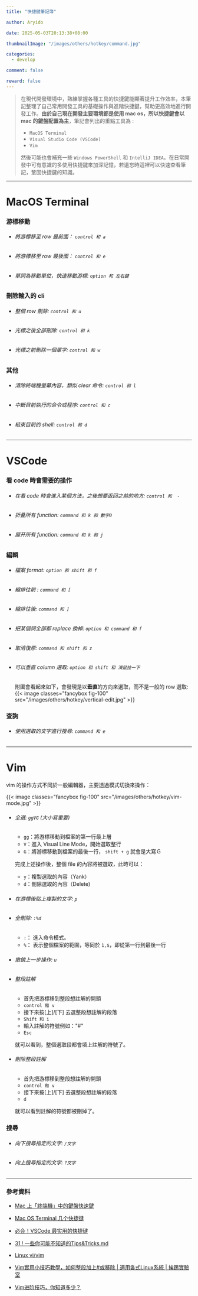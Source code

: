 ```yaml
---
title: "快捷鍵筆記簿"

author: Aryido

date: 2025-05-03T20:13:38+08:00

thumbnailImage: "/images/others/hotkey/command.jpg"

categories:
  - develop

comment: false

reward: false
---
```


<!--BODY-->

> 在現代開發環境中，熟練掌握各種工具的快捷鍵能顯著提升工作效率，本筆記整理了自己常用開發工具的基礎操作與進階快捷鍵，幫助更高效地進行開發工作。**由於自己現在開發主要環境都是使用 mac os，所以快捷鍵會以 mac 的鍵盤配置為主**，筆記會列出的重點工具為 :
>
> - `MacOS Terminal`
> - `Visual Studio Code (VSCode)`
> - `Vim`
>
> 然後可能也會補充一些 `Windows PowerShell` 和 `IntelliJ IDEA`。在日常開發中可有意識的多使用快捷鍵來加深記憶，若遺忘時這裡可以快速查看筆記，鞏固快捷鍵的知識。

<!--more-->

---

# MacOS Terminal

### 游標移動

- ###### 將游標移至 row 最前面： `control 和 a`
- ###### 將游標移至 row 最後面： `control 和 e`
- ###### 單詞為移動單位，快速移動游標: `option 和 左右鍵`

### 刪除輸入的 cli

- ###### 整個 row 刪除: `control 和 u`
- ###### 光標之後全部刪除: `control 和 k`
- ###### 光標之前刪除一個單字: `control 和 w`

### 其他

- ###### 清除終端機螢幕內容，類似 clear 命令: `control 和 l`
- ###### 中斷目前執行的命令或程序: `control 和 c`
- ###### 結束目前的 shell: `control 和 d`

---

# VSCode

### 看 code 時會需要的操作

- ###### 在看 code 時會進入某個方法，之後想要返回之前的地方: `control 和  -`
- ###### 折叠所有 function: `command 和 k 和 數字0`
- ###### 展开所有 function: `command 和 k 和 j`

### 編輯

- ###### 檔案 format: `option 和 shift 和 f`

- ###### 縮排往前 : `command 和 [`
- ###### 縮排往後: `command 和 ]`

- ###### 把某個詞全部都 replace 換掉: `option 和 command 和 f`
- ###### 取消復原: `command 和 shift 和 z`

- ###### 可以垂直 column 選取: `option 和 shift 和 滑鼠拉一下`

  附圖會看起來如下，會發現是以**垂直**的方向來選取，而不是一般的 row 選取:
  {{< image classes="fancybox fig-100" src="/images/others/hotkey/vertical-edit.jpg" >}}


### 查詢

- ###### 使用選取的文字進行搜尋: `command 和 e`

---

# Vim
vim 的操作方式不同於一般編輯器，主要透過模式切換來操作：

  {{< image classes="fancybox fig-100" src="/images/others/hotkey/vim-mode.jpg" >}}

- ###### 全選: `ggVG` (大小寫重要)

  - `gg`：將游標移動到檔案的第一行最上層
  - `V`：進入 Visual Line Mode，開始選取整行
  - `G`：將游標移動到檔案的最後一行， `shift + g` 就會是大寫Ｇ

  完成上述操作後，整個 file 的內容將被選取，此時可以：

  - `y`：複製選取的內容（Yank）
  - `d`：刪除選取的內容（Delete)

- ###### 在游標後貼上複製的文字: `p`

- ###### 全刪除: `:%d`

  - `:`： 進入命令模式。
  - `%`： 表示整個檔案的範圍，等同於 `1,$`，即從第一行到最後一行

- ###### 撤銷上一步操作: `u`

- ###### 整段註解
  - 首先把游標移到整段想註解的開頭
  - `control 和 v`
  - 接下來按[上]/[下] 去選整段想註解的段落
  - `Shift 和 i`
  - 輸入註解的符號例如："#"
  - `Esc`

  就可以看到，整個選取段都會填上註解的符號了。

- ###### 刪除整段註解
  - 首先把游標移到整段想註解的開頭
  - `control 和 v`
  - 接下來按[上]/[下] 去選整段想註解的段落
  - `d`

  就可以看到註解的符號都被刪掉了。


### 搜尋

- ###### 向下搜尋指定的文字: `/文字`
- ###### 向上搜尋指定的文字: `?文字`

---

### 參考資料

- [Mac 上「終端機」中的鍵盤快速鍵](https://support.apple.com/zh-tw/guide/terminal/trmlshtcts/mac)

- [Mac OS Terminal 几个快捷键](https://www.cnblogs.com/abeen/p/4104158.html)

- [必会！VSCode 最实用的快捷键](https://www.youtube.com/watch?v=diLeGIYL3nQ)

- [31 ! 一些你可能不知道的Tips&Tricks.md](https://github.com/tommymsw/vscode-1/blob/master/31%20!%20%E4%B8%80%E4%BA%9B%E4%BD%A0%E5%8F%AF%E8%83%BD%E4%B8%8D%E7%9F%A5%E9%81%93%E7%9A%84Tips%26Tricks.md)

- [Linux vi/vim](https://www.runoob.com/linux/linux-vim.html)

- [Vim實用小技巧教學，如何整段加上#或移除 | 適用各式Linux系統 | 挨踢實驗室](https://www.youtube.com/watch?v=k3TnS8O8_m8)

- [Vim进阶技巧，你知道多少？](https://www.youtube.com/watch?v=l6pIDcMsz8w)